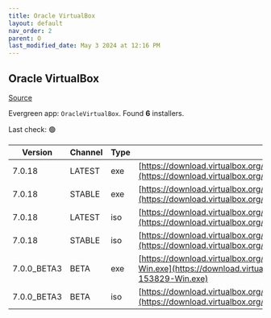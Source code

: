 ```yaml
---
title: Oracle VirtualBox
layout: default
nav_order: 2
parent: O
last_modified_date: May 3 2024 at 12:16 PM
---
```


## Oracle VirtualBox

[Source](https://www.virtualbox.org/)

Evergreen app: `OracleVirtualBox`. Found **6** installers.

Last check: 🟢

| Version     | Channel | Type | URI                                                                                                                                                                                          |
| ----------- | ------- | ---- | -------------------------------------------------------------------------------------------------------------------------------------------------------------------------------------------- |
| 7.0.18      | LATEST  | exe  | [https://download.virtualbox.org/virtualbox/7.0.18/VirtualBox-7.0.18-162988-Win.exe](https://download.virtualbox.org/virtualbox/7.0.18/VirtualBox-7.0.18-162988-Win.exe)                     |
| 7.0.18      | STABLE  | exe  | [https://download.virtualbox.org/virtualbox/7.0.18/VirtualBox-7.0.18-162988-Win.exe](https://download.virtualbox.org/virtualbox/7.0.18/VirtualBox-7.0.18-162988-Win.exe)                     |
| 7.0.18      | LATEST  | iso  | [https://download.virtualbox.org/virtualbox/7.0.18/VBoxGuestAdditions_7.0.18.iso](https://download.virtualbox.org/virtualbox/7.0.18/VBoxGuestAdditions_7.0.18.iso)                           |
| 7.0.18      | STABLE  | iso  | [https://download.virtualbox.org/virtualbox/7.0.18/VBoxGuestAdditions_7.0.18.iso](https://download.virtualbox.org/virtualbox/7.0.18/VBoxGuestAdditions_7.0.18.iso)                           |
| 7.0.0_BETA3 | BETA    | exe  | [https://download.virtualbox.org/virtualbox/7.0.0_BETA3/VirtualBox-7.0.0_BETA3-153829-Win.exe](https://download.virtualbox.org/virtualbox/7.0.0_BETA3/VirtualBox-7.0.0_BETA3-153829-Win.exe) |
| 7.0.0_BETA3 | BETA    | iso  | [https://download.virtualbox.org/virtualbox/7.0.0_BETA3/VBoxGuestAdditions_7.0.0_BETA3.iso](https://download.virtualbox.org/virtualbox/7.0.0_BETA3/VBoxGuestAdditions_7.0.0_BETA3.iso)       |
